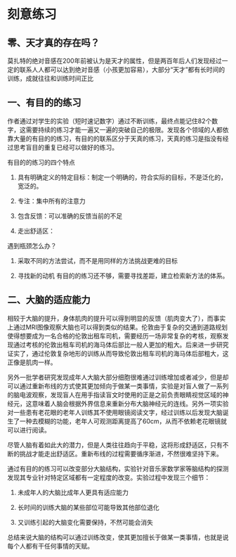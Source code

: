 # 刻意练习

## 零、天才真的存在吗？

莫扎特的绝对音感在200年前被认为是天才的属性，但是两百年后人们发现经过一定的联系人人都可以达到绝对音感（小孩更加容易），大部分“天才”都有长时间的训练，成就往往和训练时间正比

## 一、有目的的练习

作者通过对学生的实验（短时速记数字）通过不断训练，最终点能记住82个数字，这需要持续的练习才能一遍又一遍的突破自己的极限。发现各个领域的人都依靠大量的有目的的练习，有目的的联系区分于天真的练习，天真的练习是指没有经过思考盲目的重复已经可以做好的练习。

有目的的练习的四个特点

1. 具有明确定义的特定目标：制定一个明确的，符合实际的目标，不是泛化的，宽泛的。

2. 专注：集中所有的注意力

3. 包含反馈：可以准确的反馈当前的不足

4. 走出舒适区：

遇到瓶颈怎么办？
1. 采取不同的方法尝试，而不是用同样的方法挑战更难的目标

2. 寻找新的动机
    有目的的练习还不够，需要寻找差距，建立检索新方法的体系。

## 二、大脑的适应能力

相较于大脑的提升，身体肌肉的提升可以得到明显的反馈（肌肉变大了），而事实上通过MRI图像观察大脑也可以得到类似的结果。伦敦由于复杂的交通到道路规划使得想要成为一名合格的伦敦出租车司机，需要经历一场非常复杂的考核，观察发现通过考核的伦敦出租车司机的海马体后部比一般人更加的粗大。后来进一步研究证实了，通过伦敦复杂地形的训练从而导致伦敦出租车司机的海马体后部粗大，这正像是肌肉一样。

另外一批学者研究发现成年人大脑大部分细胞很难通过训练增加或者减少，但是却可以通过重新布线的方式使其更加倾向于做某一类事情，实验是对盲人做了一系列的脑电波观察，发现盲人在用手指读盲文时使用的正是之前负责眼睛视觉区域的神经元，这意味着人脑会根据外界信息来重新分布大脑神经元的连线。另外一项实验对一些患有老花眼的老年人训练其不使用眼镜阅读文字，经过训练以后发现大脑诞生了一种去模糊的功能，老年人可观测距离提高了60cm，从而不依赖老花眼镜就可以进行阅读。

尽管人脑有着如此大的潜力，但是人类往往趋向于平稳，这将形成舒适区，只有不断的挑战才能走出舒适区。重新布线的过程需要循序渐进，不然很难坚持下来。

通过有目的的练习可以改变部分大脑结构，实验针对音乐家数学家等脑结构的探测发现其专业针对特定区域都有一定程度的改变。实验过程中发现三个细节：

1. 未成年人的大脑比成年人更具有适应能力

2. 长时间的训练大脑的某些部位可能导致其他部位退化

3. 又训练引起的大脑变化需要保持，不然可能会消失

总结来说大脑的结构可以通过训练改变，使其更加擅长于做某一类事情，也就是说每个人都有干任何事情的天赋。

